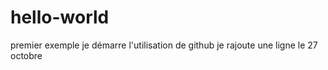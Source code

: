 # hello-world
premier exemple
je démarre l'utilisation de github
je rajoute une ligne le 27 octobre
